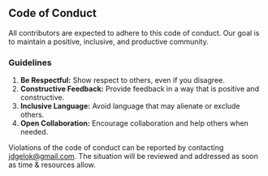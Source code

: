 ## Code of Conduct

All contributors are expected to adhere to this code of conduct. Our goal is to maintain a positive, inclusive, and productive community.

### Guidelines

1. **Be Respectful:** Show respect to others, even if you disagree.
2. **Constructive Feedback:** Provide feedback in a way that is positive and constructive.
3. **Inclusive Language:** Avoid language that may alienate or exclude others.
4. **Open Collaboration:** Encourage collaboration and help others when needed.

Violations of the code of conduct can be reported by contacting [jdgelok@gmail.com](mailto:jdgelok@gmail.com). The situation will be reviewed and addressed as soon as time & resources allow.
